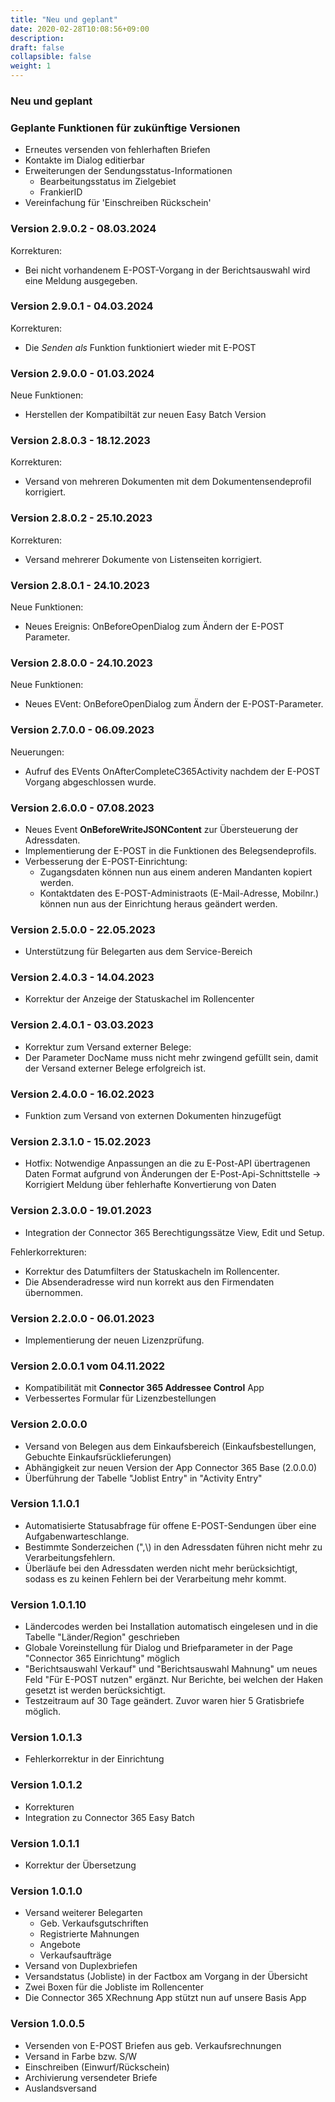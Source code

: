 ```yaml
---
title: "Neu und geplant"
date: 2020-02-28T10:08:56+09:00
description: 
draft: false
collapsible: false
weight: 1
---
```

### Neu und geplant

### Geplante Funktionen für zukünftige Versionen
- Erneutes versenden von fehlerhaften Briefen
- Kontakte im Dialog editierbar
- Erweiterungen der Sendungsstatus-Informationen
  * Bearbeitungsstatus im Zielgebiet
  * FrankierID
- Vereinfachung für 'Einschreiben Rückschein'

### Version 2.9.0.2 - 08.03.2024
Korrekturen:
- Bei nicht vorhandenem E-POST-Vorgang in der Berichtsauswahl wird eine Meldung ausgegeben.

### Version 2.9.0.1 - 04.03.2024
Korrekturen:
- Die *Senden als* Funktion funktioniert wieder mit E-POST 

### Version 2.9.0.0 - 01.03.2024
Neue Funktionen:
- Herstellen der Kompatibiltät zur neuen Easy Batch Version

### Version 2.8.0.3 - 18.12.2023
Korrekturen:
- Versand von mehreren Dokumenten mit dem Dokumentensendeprofil korrigiert.

### Version 2.8.0.2 - 25.10.2023
Korrekturen:
- Versand mehrerer Dokumente von Listenseiten korrigiert.

### Version 2.8.0.1 - 24.10.2023
Neue Funktionen:
- Neues Ereignis: OnBeforeOpenDialog zum Ändern der E-POST Parameter.

### Version 2.8.0.0 - 24.10.2023
Neue Funktionen:
- Neues EVent: OnBeforeOpenDialog zum Ändern der E-POST-Parameter.

### Version 2.7.0.0 - 06.09.2023
Neuerungen:
- Aufruf des EVents OnAfterCompleteC365Activity nachdem der E-POST Vorgang abgeschlossen wurde.

### Version 2.6.0.0 - 07.08.2023
- Neues Event **OnBeforeWriteJSONContent** zur Übersteuerung der Adressdaten.
- Implementierung der E-POST in die Funktionen des Belegsendeprofils.
- Verbesserung der E-POST-Einrichtung:
  - Zugangsdaten können nun aus einem anderen Mandanten kopiert werden.
  - Kontaktdaten des E-POST-Administraots (E-Mail-Adresse, Mobilnr.) können nun aus der Einrichtung heraus geändert werden.
### Version 2.5.0.0 - 22.05.2023
- Unterstützung für Belegarten aus dem Service-Bereich

### Version 2.4.0.3 - 14.04.2023
- Korrektur der Anzeige der Statuskachel im Rollencenter
### Version 2.4.0.1 - 03.03.2023
- Korrektur zum Versand externer Belege:
 - Der Parameter DocName muss nicht mehr zwingend gefüllt sein, damit der Versand externer Belege erfolgreich ist.
### Version 2.4.0.0 - 16.02.2023
- Funktion zum Versand von externen Dokumenten hinzugefügt
### Version 2.3.1.0 - 15.02.2023
- Hotfix: Notwendige Anpassungen an die zu E-Post-API übertragenen Daten Format aufgrund von Änderungen der E-Post-Api-Schnittstelle
  -> Korrigiert Meldung über fehlerhafte Konvertierung von Daten

### Version 2.3.0.0 - 19.01.2023
- Integration der Connector 365 Berechtigungssätze View, Edit und Setup.

Fehlerkorrekturen:
- Korrektur des Datumfilters der Statuskacheln im Rollencenter.
- Die Absenderadresse wird nun korrekt aus den Firmendaten übernommen.

### Version 2.2.0.0 - 06.01.2023
- Implementierung der neuen Lizenzprüfung.

### Version 2.0.0.1 vom 04.11.2022
 - Kompatibilität mit **Connector 365 Addressee Control** App
 - Verbessertes Formular für Lizenzbestellungen

### Version 2.0.0.0
 - Versand von Belegen aus dem Einkaufsbereich (Einkaufsbestellungen, Gebuchte Einkaufsrücklieferungen)
 - Abhängigkeit zur neuen Version der App Connector 365 Base (2.0.0.0)
 - Überführung der Tabelle "Joblist Entry" in "Activity Entry"

### Version 1.1.0.1
- Automatisierte Statusabfrage für offene E-POST-Sendungen über eine Aufgabenwarteschlange.
- Bestimmte Sonderzeichen (",\\) in den Adressdaten führen nicht mehr zu Verarbeitungsfehlern.
- Überläufe bei den Adressdaten werden nicht mehr berücksichtigt, sodass es zu keinen Fehlern bei der Verarbeitung mehr kommt.

### Version 1.0.1.10
- Ländercodes werden bei Installation automatisch eingelesen und in die Tabelle "Länder/Region" geschrieben
- Globale Voreinstellung für Dialog und Briefparameter in der Page "Connector 365 Einrichtung" möglich
- "Berichtsauswahl Verkauf" und "Berichtsauswahl Mahnung" um neues Feld "Für E-POST nutzen" ergänzt. Nur Berichte, bei welchen der Haken gesetzt ist werden berücksichtigt.
- Testzeitraum auf 30 Tage geändert. Zuvor waren hier 5 Gratisbriefe möglich.

### Version 1.0.1.3
- Fehlerkorrektur in der Einrichtung

### Version 1.0.1.2
- Korrekturen
- Integration zu Connector 365 Easy Batch

### Version 1.0.1.1
- Korrektur der Übersetzung

### Version 1.0.1.0
- Versand weiterer Belegarten
    - Geb. Verkaufsgutschriften
    - Registrierte Mahnungen
    - Angebote
    - Verkaufsaufträge
- Versand von Duplexbriefen
- Versandstatus (Jobliste) in der Factbox am Vorgang in der Übersicht
- Zwei Boxen für die Jobliste im Rollencenter
- Die Connector 365 XRechnung App stützt nun auf unsere Basis App

### Version 1.0.0.5
- Versenden von E-POST Briefen aus geb. Verkaufsrechnungen
- Versand in Farbe bzw. S/W
- Einschreiben (Einwurf/Rückschein)
- Archivierung versendeter Briefe
- Auslandsversand

